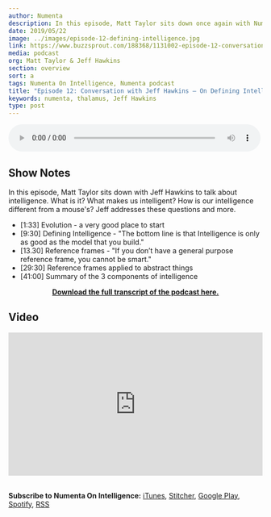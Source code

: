 ```yaml
---
author: Numenta
description: In this episode, Matt Taylor sits down once again with Numenta co-founder Jeff Hawkins to talk about how we define intelligence. This episode is also available in video format.  
date: 2019/05/22
image: ../images/episode-12-defining-intelligence.jpg
link: https://www.buzzsprout.com/188368/1131002-episode-12-conversation-with-jeff-hawkins-on-defining-intelligence
media: podcast
org: Matt Taylor & Jeff Hawkins
section: overview
sort: a
tags: Numenta On Intelligence, Numenta podcast
title: "Episode 12: Conversation with Jeff Hawkins – On Defining Intelligence"
keywords: numenta, thalamus, Jeff Hawkins
type: post
---
```


<audio controls preload="metadata" style=" width:500px;"> <source src="https://www.buzzsprout.com/188368/1131002-episode-12-conversation-with-jeff-hawkins-on-defining-intelligence.mp3" type="audio/mpeg">Your browser does not support the audio element. </audio>

## Show Notes

In this episode, Matt Taylor sits down with Jeff Hawkins to talk about intelligence. What is it? What makes us intelligent? How is our intelligence different from a mouse's? Jeff addresses these questions and more.

* [1:33] Evolution - a very good place to start
* [9:30] Defining Intelligence - "The bottom line is that Intelligence is only as good as the model that you build."  
* [13.30] Reference frames - "If you don’t have a general purpose reference frame, you cannot be smart."
* [29:30] Reference frames applied to abstract things
* [41:00] Summary of the 3 components of intelligence


<center>

**[Download the full transcript of the podcast here.](/assets/pdf/numenta-on-intelligence-podcast/NOI-Episode-12-Conversation-with-Jeff-Hawkins-on-Defining-Intelligence.pdf)**

</center>

## Video
<iframe width="504" height="284" src="https://www.youtube.com/embed/fiZESDyPPag" frameborder="0" allow="accelerometer; autoplay; encrypted-media; gyroscope; picture-in-picture" allowfullscreen></iframe>

<br>**Subscribe to Numenta On Intelligence:**  [iTunes](https://itunes.apple.com/us/podcast/numenta-on-intelligence/id1406940219), [Stitcher](https://www.stitcher.com/podcast/numenta-on-intelligence), [Google Play](https://play.google.com/music/listen?u=1#/ps/Iso5mnblc5aksx4k6etlz5243se), [Spotify](https://open.spotify.com/show/1vH1TuF6HR51D4rYAfF7aT?si=zqpeFHAKRc6H7s9fsabukg), [RSS](https://feeds.buzzsprout.com/188368.rss)
